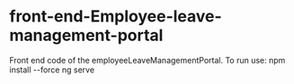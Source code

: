 # front-end-Employee-leave-management-portal
Front end code of the employeeLeaveManagementPortal.
To run use: npm install --force <To update and install all the required files>
  ng serve <To start application>
